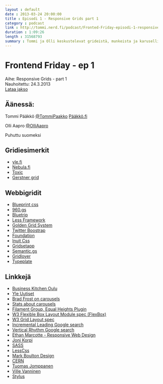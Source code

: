 ```yaml
---
layout : default
date : 2013-03-24 20:00:00
title : Episodi 1 - Responsive Grids part 1
category : podcast
link : http://tommi.nerd.fi/podcast/Fronted-Friday-episodi-1-responsive-grids-part-1.mp3
duration : 1:09:26
length : 31568793
summary : Tommi ja Olli keskustelevat grideistä, munkeista ja karusellien tehokkuudesta. Eli puhutaan aiheesta ja aiheen vierestä.
---
```


# Frontend Friday - ep 1

Aihe: Responsive Grids - part 1  
Nauhoitettu: 24.3.2013  
<a href="http://tommi.nerd.fi/podcast/Frontend%20Friday%20-%20episode%201.mp3" onClick="_gaq.push(['_trackEvent', 'Podcast', 'Download', '{{ page.title }}']);">Lataa jakso</a>  

## Äänessä:
Tommi Pääkkö
[@TommiPaakko](https://twitter.com/TommiPaakko)
[Pääkkö.fi](http://pääkkö.fi)

Olli Aapro
[@OlliAapro](https://twitter.com/OlliAapro)

Puhuttu suomeksi

## Gridiesimerkit
* [yle.fi](http://yle.fi)
* [Nebula.fi](http://nebula.fi)
* [Toxic](http://toxic.no)
* [Gerstner grid](https://gridsetapp.com/specs/gerstner/)

## Webbigridit
* [Blueprint css](http://www.blueprintcss.org/)
* [960.gs](http://960.gs/)
* [Bluetrip](http://bluetrip.org/)
* [Less Framework](http://lessframework.com/)
* [Golden Grid System](http://goldengridsystem.com)
* [Twitter Boostrap](http://twitter.github.com/bootstrap/)
* [Foundation](http://foundation.zurb.com)
* [Inuit Css](http://inuitcss.com/)
* [Gridsetapp](https://gridsetapp.com/)
* [Semantic.gs](http://semantic.gs/)
* [Gridlover](http://www.gridlover.net)
* [Typeplate](http://typeplate.com/)

## Linkkejä
* [Business Kitchen Oulu](http://www.businesskitchen.fi/)
* [Yle Uutiset](http://yle.fi/uutiset)
* [Brad Frost on carousels](http://bradfrostweb.com/blog/post/carousels/)
* [Stats about carousels](http://weedygarden.net/2013/01/carousel-stats/)
* [Filament Group, Equal Heights Plugin](http://filamentgroup.com/lab/setting_equal_heights_with_jquery/)
* [W3 Flexible Box Layout Module spec (FlexBox)](http://www.w3.org/TR/css3-flexbox/)
* [W3 Grid Layout spec](http://www.w3.org/TR/css3-grid-layout/)
* [Incremental Leading Google search](https://www.google.com/search?q=incremental+leading)
* [Vertical Rhythm Google search](https://www.google.com/search?q=vertical+rhythm)
* [Ethan Marcotte - Responsive Web Design](http://alistapart.com/article/responsive-web-design)
* [Joni Korpi](http://www.jonikorpi.com/)
* [SASS](http://sass-lang.com/)
* [LessCss](http://lesscss.org/)
* [Mark Boulton Design](markboultondesign.com)
* [CERN](http://home.web.cern.ch/)
* [Tuomas Jomppanen](http://rebelcode.net/)
* [Ville Vanninen](http://foolproof.me/)
* [Stylus](http://learnboost.github.com/stylus/)
